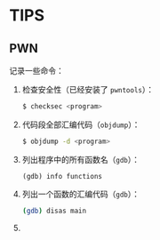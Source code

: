 # TIPS

## PWN

记录一些命令：

1. 检查安全性（已经安装了 `pwntools`）：

   ```bash
   $ checksec <program>
   ```

2. 代码段全部汇编代码（`objdump`）：

   ```bash
   $ objdump -d <program>
   ```

3. 列出程序中的所有函数名（`gdb`）：

   ```gdb
   (gdb) info functions
   ```

4. 列出一个函数的汇编代码（`gdb`）：

   ```bash
   (gdb) disas main
   ```

5. 


